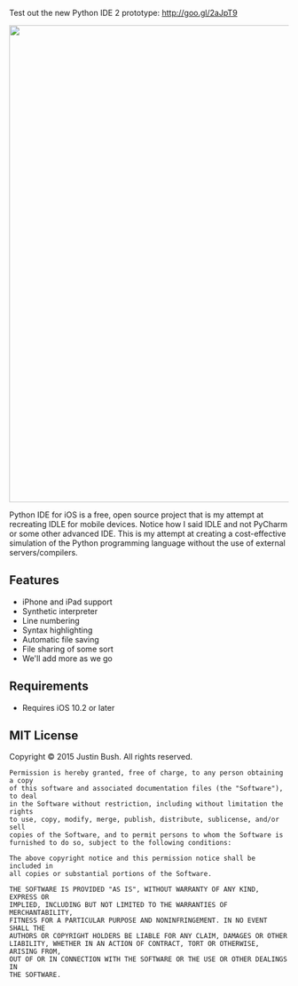 Test out the new Python IDE 2 prototype: http://goo.gl/2aJpT9

<img src="Cover.png" width="860" />

Python IDE for iOS is a free, open source project that is my attempt at recreating IDLE for mobile devices. Notice how I said IDLE and not PyCharm or some other advanced IDE. This is my attempt at creating a cost-effective simulation of the Python programming language without the use of external servers/compilers.

## Features
- iPhone and iPad support
- Synthetic interpreter
- Line numbering
- Syntax highlighting
- Automatic file saving
- File sharing of some sort
- We'll add more as we go

## Requirements
- Requires iOS 10.2 or later

## MIT License

Copyright © 2015 Justin Bush. All rights reserved.

```
Permission is hereby granted, free of charge, to any person obtaining a copy
of this software and associated documentation files (the "Software"), to deal
in the Software without restriction, including without limitation the rights
to use, copy, modify, merge, publish, distribute, sublicense, and/or sell
copies of the Software, and to permit persons to whom the Software is
furnished to do so, subject to the following conditions:

The above copyright notice and this permission notice shall be included in
all copies or substantial portions of the Software.

THE SOFTWARE IS PROVIDED "AS IS", WITHOUT WARRANTY OF ANY KIND, EXPRESS OR
IMPLIED, INCLUDING BUT NOT LIMITED TO THE WARRANTIES OF MERCHANTABILITY,
FITNESS FOR A PARTICULAR PURPOSE AND NONINFRINGEMENT. IN NO EVENT SHALL THE
AUTHORS OR COPYRIGHT HOLDERS BE LIABLE FOR ANY CLAIM, DAMAGES OR OTHER
LIABILITY, WHETHER IN AN ACTION OF CONTRACT, TORT OR OTHERWISE, ARISING FROM,
OUT OF OR IN CONNECTION WITH THE SOFTWARE OR THE USE OR OTHER DEALINGS IN
THE SOFTWARE.
```
